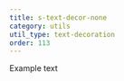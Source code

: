 ```yaml
---
title: s-text-decor-none
category: utils
util_type: text-decoration
order: 113
---
```

<span class="s-text-decor-none">Example text</span>